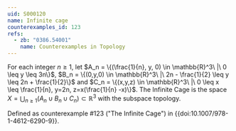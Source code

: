 ```yaml
---
uid: S000120
name: Infinite cage
counterexamples_id: 123
refs:
  - zb: "0386.54001"
    name: Counterexamples in Topology
---
```

For each integer $n\geq 1$, let
$A_n = \{(\frac{1}{n}, y, 0) \in \mathbb{R}^3\ |\ 0 \leq y \leq 3n\}$,
$B_n = \{(0,y,0) \in \mathbb{R}^3\ |\ 2n - \frac{1}{2} \leq y \leq 2n + \frac{1}{2}\}$ and
$C_n = \{(x,y,z) \in \mathbb{R}^3\ |\ 0 \leq x \leq \frac{1}{n}, y=2n, z=x(\frac{1}{n} -x)\}$.
The Infinite Cage is the space $X = \bigcup_{n \geq 1} (A_n \cup B_n \cup C_n) \subset \mathbb{R}^3$ with the subspace topology.

Defined as counterexample #123 ("The Infinite Cage")
in {{doi:10.1007/978-1-4612-6290-9}}.
